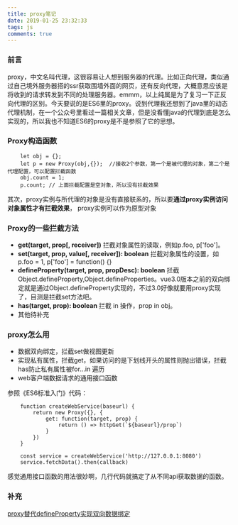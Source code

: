 ```yaml
---
title: proxy笔记
date: 2019-01-25 23:32:33
tags: js
comments: true
---
```


### 前言
proxy，中文名叫代理，这很容易让人想到服务器的代理。比如正向代理，类似通过自己境外服务器搭的ssr获取围墙外面的网页，还有反向代理，大概意思应该是将收到的请求转发到不同的处理服务器。emmm，以上纯属是为了复习一下正反向代理的区别。今天要说的是ES6里的proxy。说到代理我还想到了java里的动态代理机制，在一个公众号里看过一篇相关文章，但是没看懂java的代理到底是怎么实现的，所以我也不知道ES6的proxy是不是参照了它的思想。

### Proxy构造函数

```
    let obj = {};
    let p = new Proxy(obj,{});  //接收2个参数，第一个是被代理的对象，第二个是代理配置，可以配置拦截函数
    obj.count = 1;
    p.count; // 上面拦截配置是空对象，所以没有拦截效果
```

其次，proxy实例与所代理的对象是没有直接联系的，所以要**通过proxy实例访问对象属性才有拦截效果**，
proxy实例可以作为原型对象

### Proxy的一些拦截方法
 - **get(target, prop[, receiver])**
  拦截对象属性的读取，例如p.foo, p['foo']。
 - **set(target, prop, value[, receiver]): boolean**
  拦截对象属性的设置，如p.foo = 1, p['foo'] = function() {}
 - **defineProperty(target, prop, propDesc): boolean**
  拦截Object.defineProperty,Object.defineProperties。vue3.0版本之前的双向绑定就是通过Object.defineProperty实现的，不过3.0好像就要用proxy实现了，目测是拦截set方法吧。
 - **has(target, prop): boolean**
  拦截 in 操作，prop in obj。
 - 其他待补充
 
### proxy怎么用
 - 数据双向绑定，拦截set做视图更新
 - 实现私有属性，拦截get，如果访问的是下划线开头的属性则抛出错误，拦截has防止私有属性被for...in 遍历
 - web客户端数据请求的通用接口函数

参照《ES6标准入门》代码：

```
    function createWebService(baseurl) {
        return new Proxy({}, {
            get: function(target, prop) {
                return () => httpGet(`${baseurl}/prop`)
            }
        })
    }
    
    const service = createWebService('http://127.0.0.1:8080')
    service.fetchData().then(callback)
```

感觉通用接口函数的用法很妙啊，几行代码就搞定了从不同api获取数据的函数。

### 补充
<a href="https://github.com/fyyhome/Fvue/tree/feature-proxy" target="_blank" style="text-decoration: underline">proxy替代defineProperty实现双向数据绑定</a><br><br>

